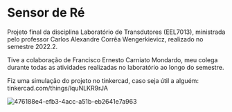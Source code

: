 # Sensor de Ré

Projeto final da disciplina Laboratório de Transdutores (EEL7013), ministrada pelo professor Carlos Alexandre Corrêa Wengerkievicz, realizado no semestre 2022.2.

Tive a colaboração de Francisco Ernesto Carniato Mondardo, meu colega durante todas as atividades realizadas no laboratório ao longo do semestre.

Fiz uma simulação do projeto no tinkercad, caso seja útil a alguém: tinkercad.com/things/lquNLKR9rJA

![476188e4-efb3-4acc-a51b-eb2641e7a963](https://github.com/lmperess/EEL7013/assets/82038034/274bf449-f3e8-4d0e-aa89-238ef05dabdd)
